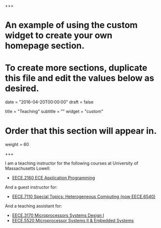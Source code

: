 +++
# An example of using the custom widget to create your own homepage section.
# To create more sections, duplicate this file and edit the values below as desired.

date = "2016-04-20T00:00:00"
draft = false

title = "Teaching"
subtitle = ""
widget = "custom"

# Order that this section will appear in.
weight = 60

+++

I am a teaching instructor for the following courses at University of Massachusetts Lowell:

- [EECE.2160 ECE Application Programming](https://www.uml.edu/catalog/courses/EECE/2160)

And a guest instructor for:

- [EECE.7110 Special Topics: Heterogeneous Computing (now EECE.6540)](https://www.uml.edu/catalog/courses/EECE/6540)

And a teaching assistant for:

- [EECE.3170 Microprocessors Systems Design I](https://www.uml.edu/catalog/courses/EECE/3170)
- [EECE.5520 Microprocessor Systems II & Embedded Systems](https://www.uml.edu/catalog/courses/EECE/5520)
